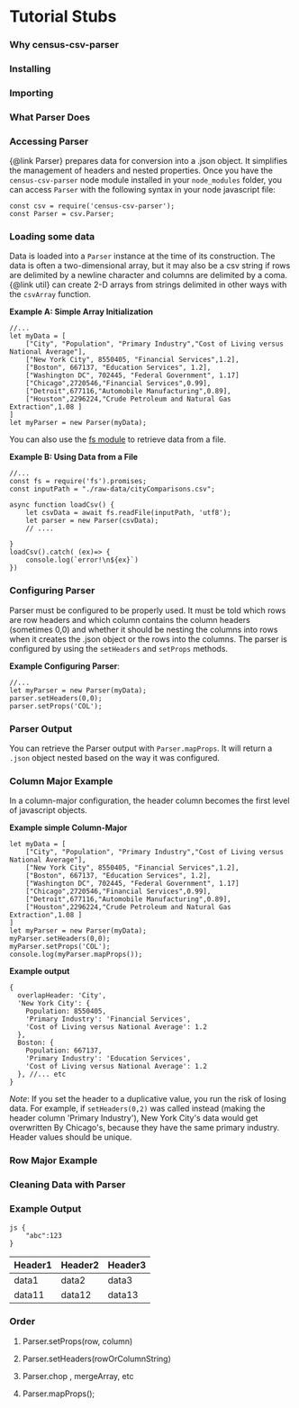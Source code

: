 # Tutorial Stubs

### Why census-csv-parser

### Installing

### Importing

### What Parser Does



### Accessing Parser

{@link Parser} prepares data for conversion into a .json object. It simplifies the management of headers and nested properties. Once you have the `census-csv-parser` node module installed in your `node_modules` folder, you can access `Parser` with the following syntax in your node javascript file:

```
const csv = require('census-csv-parser');
const Parser = csv.Parser;
```

### Loading some data

Data is loaded into a `Parser` instance at the time of its construction. The data is often a two-dimensional array, but it may also be a csv string if rows are delimited by a newline character and columns are delimited by a coma. {@link util} can create 2-D arrays from strings delimited in other ways with the `csvArray` function.

**Example A: Simple Array Initialization**
```
//...
let myData = [
    ["City", "Population", "Primary Industry","Cost of Living versus National Average"],
    ["New York City", 8550405, "Financial Services",1.2],
    ["Boston", 667137, "Education Services", 1.2],
    ["Washington DC", 702445, "Federal Government", 1.17]
    ["Chicago",2720546,"Financial Services",0.99],
    ["Detroit",677116,"Automobile Manufacturing",0.89],
    ["Houston",2296224,"Crude Petroleum and Natural Gas Extraction",1.08 ]
]
let myParser = new Parser(myData);
```

You can also use the [fs module](https://nodejs.org/api/fs.html) to retrieve data from a file.

**Example B: Using Data from a File**
```
//...
const fs = require('fs').promises;
const inputPath = "./raw-data/cityComparisons.csv";

async function loadCsv() {
    let csvData = await fs.readFile(inputPath, 'utf8');
    let parser = new Parser(csvData);
    // ....

}
loadCsv().catch( (ex)=> {
    console.log(`error!\n${ex}`)
})

```

### Configuring Parser

Parser must be configured to be properly used. It must be told which rows are row headers and which column contains the column headers (sometimes 0,0) and whether it should be nesting the columns into rows when it creates the .json object or the rows into the columns. The parser is configured by using the `setHeaders` and `setProps` methods.

**Example Configuring Parser**:
```
//...
let myParser = new Parser(myData);
parser.setHeaders(0,0);
parser.setProps('COL');
```

### Parser Output

You can retrieve the Parser output with `Parser.mapProps`. It will return a `.json` object nested based on the way it was configured.

### Column Major Example

In a column-major configuration, the header column becomes the first level of javascript objects. 

**Example simple Column-Major**
```
let myData = [
    ["City", "Population", "Primary Industry","Cost of Living versus National Average"],
    ["New York City", 8550405, "Financial Services",1.2],
    ["Boston", 667137, "Education Services", 1.2],
    ["Washington DC", 702445, "Federal Government", 1.17]
    ["Chicago",2720546,"Financial Services",0.99],
    ["Detroit",677116,"Automobile Manufacturing",0.89],
    ["Houston",2296224,"Crude Petroleum and Natural Gas Extraction",1.08 ]
]
let myParser = new Parser(myData);
myParser.setHeaders(0,0);
myParser.setProps('COL');
console.log(myParser.mapProps());
```
**Example output**
```
{
  overlapHeader: 'City',
  'New York City': {
    Population: 8550405,
    'Primary Industry': 'Financial Services',
    'Cost of Living versus National Average': 1.2
  },
  Boston: {
    Population: 667137,
    'Primary Industry': 'Education Services',
    'Cost of Living versus National Average': 1.2
  }, //... etc
}
```

_Note_: If you set the header to a duplicative value, you run the risk of losing data. For example, if `setHeaders(0,2)` was called instead (making the header column 'Primary Industry'), New York City's data would get overwritten By Chicago's, because they have the same primary industry. Header values should be unique.


### Row Major Example
### Cleaning Data with Parser

### Example Output

```
js {
    "abc":123
}
```
|Header1 |Header2  | Header3|
--- | --- | ---
|data1|data2|data3|
|data11|data12|data13|

### Order

1. Parser.setProps(row, column)

1. Parser.setHeaders(rowOrColumnString)

1. Parser.chop , mergeArray, etc

1. Parser.mapProps();